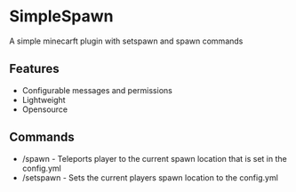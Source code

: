 # SimpleSpawn
A simple minecarft plugin with setspawn and spawn commands
## Features
* Configurable messages and permissions
* Lightweight
* Opensource
## Commands
* /spawn - Teleports player to the current spawn location that is set in the config.yml
* /setspawn - Sets the current players spawn location to the config.yml
